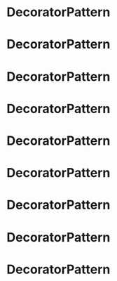 # DecoratorPattern
# DecoratorPattern
# DecoratorPattern
# DecoratorPattern
# DecoratorPattern
# DecoratorPattern
# DecoratorPattern
# DecoratorPattern
# DecoratorPattern
